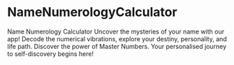 # NameNumerologyCalculator
Name Numerology Calculator  Uncover the mysteries of your name with our app! Decode the numerical vibrations, explore your destiny, personality, and life path. Discover the power of Master Numbers. Your personalised journey to self-discovery begins here!
